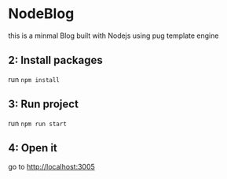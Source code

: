 # NodeBlog

this is a minmal Blog built with Nodejs using pug template engine


## 2: Install packages

run `npm install`

## 3: Run project

run `npm run start`

## 4: Open it

go to [http://localhost:3005](http://localhost:3005)
